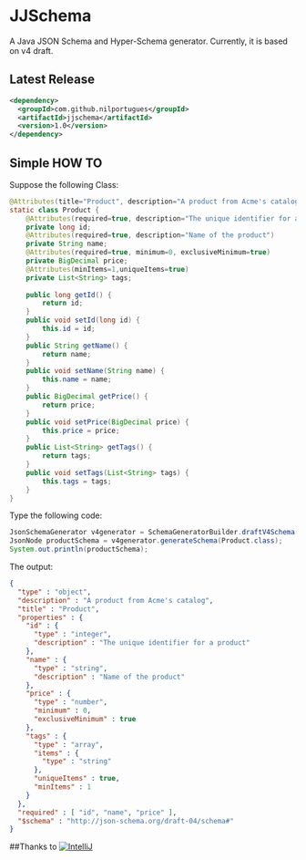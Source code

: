 JJSchema
===============

A Java JSON Schema and Hyper-Schema generator. Currently, it is based on v4 draft.

Latest Release
----------------

```xml
<dependency>
  <groupId>com.github.nilportugues</groupId>
  <artifactId>jjschema</artifactId>
  <version>1.0</version>
</dependency>
```

Simple HOW TO
----------------

Suppose the following Class:

```java
@Attributes(title="Product", description="A product from Acme's catalog")
static class Product {
	@Attributes(required=true, description="The unique identifier for a product")
	private long id;
	@Attributes(required=true, description="Name of the product")
	private String name;
	@Attributes(required=true, minimum=0, exclusiveMinimum=true)
	private BigDecimal price;
	@Attributes(minItems=1,uniqueItems=true)
	private List<String> tags;
	
	public long getId() {
		return id;
	}
	public void setId(long id) {
		this.id = id;
	}
	public String getName() {
		return name;
	}	
	public void setName(String name) {
		this.name = name;
	}
	public BigDecimal getPrice() {
		return price;
	}
	public void setPrice(BigDecimal price) {
		this.price = price;
	}
	public List<String> getTags() {
		return tags;
	}
	public void setTags(List<String> tags) {
		this.tags = tags;
	}
}
```

Type the following code:

```java
JsonSchemaGenerator v4generator = SchemaGeneratorBuilder.draftV4Schema().build();
JsonNode productSchema = v4generator.generateSchema(Product.class);
System.out.println(productSchema);
```

The output:

```json
{
  "type" : "object",
  "description" : "A product from Acme's catalog",
  "title" : "Product",
  "properties" : {
    "id" : {
      "type" : "integer",
      "description" : "The unique identifier for a product"
    },
    "name" : {
      "type" : "string",
      "description" : "Name of the product"
    },
    "price" : {
      "type" : "number",
      "minimum" : 0,
      "exclusiveMinimum" : true
    },
    "tags" : {
      "type" : "array",
      "items" : {
        "type" : "string"
      },
      "uniqueItems" : true,
      "minItems" : 1
    }
  },
  "required" : [ "id", "name", "price" ],
  "$schema" : "http://json-schema.org/draft-04/schema#"
}
```

##Thanks to
[![IntelliJ](https://lh6.googleusercontent.com/--QIIJfKrjSk/UJJ6X-UohII/AAAAAAAAAVM/cOW7EjnH778/s800/banner_IDEA.png)](http://www.jetbrains.com/idea/index.html)
